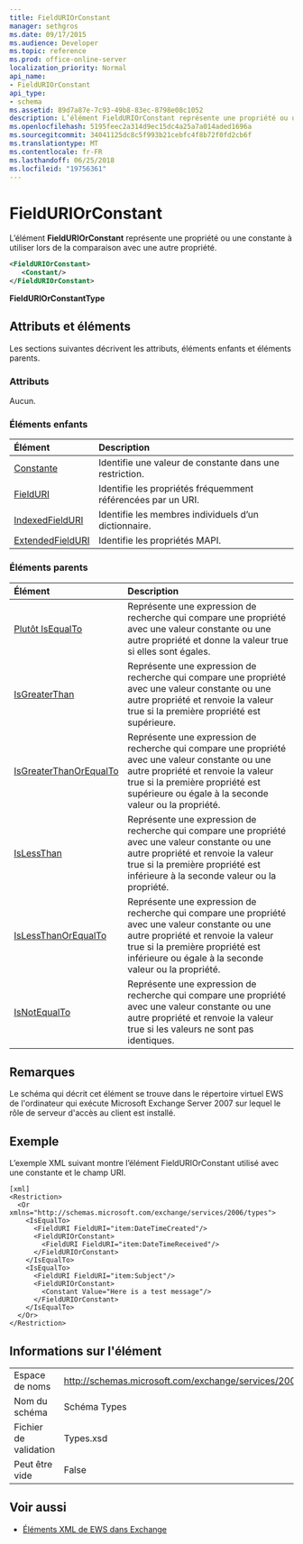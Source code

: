 ```yaml
---
title: FieldURIOrConstant
manager: sethgros
ms.date: 09/17/2015
ms.audience: Developer
ms.topic: reference
ms.prod: office-online-server
localization_priority: Normal
api_name:
- FieldURIOrConstant
api_type:
- schema
ms.assetid: 89d7a87e-7c93-49b8-83ec-8798e08c1052
description: L’élément FieldURIOrConstant représente une propriété ou une constante à utiliser lors de la comparaison avec une autre propriété.
ms.openlocfilehash: 5195feec2a314d9ec15dc4a25a7a014aded1696a
ms.sourcegitcommit: 34041125dc8c5f993b21cebfc4f8b72f0fd2cb6f
ms.translationtype: MT
ms.contentlocale: fr-FR
ms.lasthandoff: 06/25/2018
ms.locfileid: "19756361"
---
```

# <a name="fielduriorconstant"></a>FieldURIOrConstant

L’élément **FieldURIOrConstant** représente une propriété ou une constante à utiliser lors de la comparaison avec une autre propriété. 
  
```xml
<FieldURIOrConstant>
   <Constant/>
</FieldURIOrConstant>
```

 **FieldURIOrConstantType**
## <a name="attributes-and-elements"></a>Attributs et éléments

Les sections suivantes décrivent les attributs, éléments enfants et éléments parents.
  
### <a name="attributes"></a>Attributs

Aucun.
  
### <a name="child-elements"></a>Éléments enfants

|**Élément**|**Description**|
|:-----|:-----|
|[Constante](constant.md) <br/> |Identifie une valeur de constante dans une restriction.  <br/> |
|[FieldURI](fielduri.md) <br/> |Identifie les propriétés fréquemment référencées par un URI.  <br/> |
|[IndexedFieldURI](indexedfielduri.md) <br/> |Identifie les membres individuels d’un dictionnaire.  <br/> |
|[ExtendedFieldURI](extendedfielduri.md) <br/> |Identifie les propriétés MAPI.  <br/> |
   
### <a name="parent-elements"></a>Éléments parents

|**Élément**|**Description**|
|:-----|:-----|
|[Plutôt IsEqualTo](isequalto.md) <br/> |Représente une expression de recherche qui compare une propriété avec une valeur constante ou une autre propriété et donne la valeur true si elles sont égales.  <br/> |
|[IsGreaterThan](isgreaterthan.md) <br/> |Représente une expression de recherche qui compare une propriété avec une valeur constante ou une autre propriété et renvoie la valeur true si la première propriété est supérieure.  <br/> |
|[IsGreaterThanOrEqualTo](isgreaterthanorequalto.md) <br/> |Représente une expression de recherche qui compare une propriété avec une valeur constante ou une autre propriété et renvoie la valeur true si la première propriété est supérieure ou égale à la seconde valeur ou la propriété.  <br/> |
|[IsLessThan](islessthan.md) <br/> |Représente une expression de recherche qui compare une propriété avec une valeur constante ou une autre propriété et renvoie la valeur true si la première propriété est inférieure à la seconde valeur ou la propriété.  <br/> |
|[IsLessThanOrEqualTo](islessthanorequalto.md) <br/> |Représente une expression de recherche qui compare une propriété avec une valeur constante ou une autre propriété et renvoie la valeur true si la première propriété est inférieure ou égale à la seconde valeur ou la propriété.  <br/> |
|[IsNotEqualTo](isnotequalto.md) <br/> |Représente une expression de recherche qui compare une propriété avec une valeur constante ou une autre propriété et renvoie la valeur true si les valeurs ne sont pas identiques.  <br/> |
   
## <a name="remarks"></a>Remarques

Le schéma qui décrit cet élément se trouve dans le répertoire virtuel EWS de l'ordinateur qui exécute Microsoft Exchange Server 2007 sur lequel le rôle de serveur d'accès au client est installé.
  
## <a name="example"></a>Exemple

L’exemple XML suivant montre l’élément FieldURIOrConstant utilisé avec une constante et le champ URI.
  
```
[xml]
<Restriction>
  <Or xmlns="http://schemas.microsoft.com/exchange/services/2006/types">
    <IsEqualTo>
      <FieldURI FieldURI="item:DateTimeCreated"/>
      <FieldURIOrConstant>
        <FieldURI FieldURI="item:DateTimeReceived"/>
      </FieldURIOrConstant>
    </IsEqualTo>
    <IsEqualTo>
      <FieldURI FieldURI="item:Subject"/>
      <FieldURIOrConstant>
        <Constant Value="Here is a test message"/>
      </FieldURIOrConstant>
    </IsEqualTo>
  </Or>
</Restriction>
```

## <a name="element-information"></a>Informations sur l'élément

|||
|:-----|:-----|
|Espace de noms  <br/> |http://schemas.microsoft.com/exchange/services/2006/types  <br/> |
|Nom du schéma  <br/> |Schéma Types  <br/> |
|Fichier de validation  <br/> |Types.xsd  <br/> |
|Peut être vide  <br/> |False  <br/> |
   
## <a name="see-also"></a>Voir aussi



- [Éléments XML de EWS dans Exchange](ews-xml-elements-in-exchange.md)

